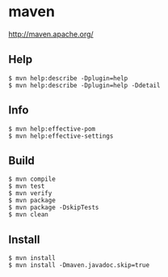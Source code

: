 # maven

<http://maven.apache.org/>

## Help

```console
$ mvn help:describe -Dplugin=help
$ mvn help:describe -Dplugin=help -Ddetail
```

## Info

```console
$ mvn help:effective-pom
$ mvn help:effective-settings
```

## Build

```console
$ mvn compile
$ mvn test
$ mvn verify
$ mvn package
$ mvn package -DskipTests
$ mvn clean
```

## Install

```console
$ mvn install
$ mvn install -Dmaven.javadoc.skip=true
```
